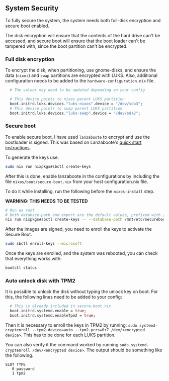 ## System Security

To fully secure the system, the system needs both full-disk encryption and secure boot enabled.

The disk encryption will ensure that the contents of the hard drive can't be accessed, and secure boot will ensure that the boot loader can't be tampered with, since the boot partition can't be encrypted.

### Full disk encryption

To encrypt the disk, when partitioning, use gnome-disks, and ensure the data (`nixos`) and `swap` partitions are encrypted with LUKS. Also, additional configuration needs to be added to the `hardware-configuration.nix` file.

```nix
  # The values may need to be updated depending on your config

  # This device points to nixos parent LUKS partition
  boot.initrd.luks.devices."luks-nixos".device = "/dev/sda3";
  # This device points to swap parent LUKS partition
  boot.initrd.luks.devices."luks-swap".device = "/dev/sda2";
```

### Secure boot

To enable secure boot, I have used `lanzaboote` to encrypt and use the bootloader is signed. This was based on Lanzaboote's [quick start instructions](https://github.com/nix-community/lanzaboote/blob/master/docs/QUICK_START.md).

To generate the keys use:

```sh
sudo nix run nixpkgs#sbctl create-keys
```

After this is done, enable lanzaboote in the configurations by including the file `nixos/boot/secure-boot.nix` from your host configuration.nix file.

To do it while installing, run the following before the `nixos-install` step.

**WARNING: THIS NEEDS TO BE TESTED**

```sh
# Run as root
# Both database-path and export are the default values, prefixed with /mnt to point to the mount point
nix run nixpkgs#sbctl create-keys -- --database-path /mnt/etc/secureboot --export /mnt/etc/secureboot/keys
```

After the images are signed, you need to enroll the keys to activate the Secure Boot.

```sh
sudo sbctl enroll-keys --microsoft
```

Once the keys are enrolled, and the system was rebooted, you can check that everything works with:

```sh
bootctl status
```

### Auto unlock disk with TPM2

It is possible to unlock the disk without typing the unlock key on boot. For this, the following lines need to be added to your config:

```nix
  # This is already included in secure-boot.nix
  boot.initrd.systemd.enable = true;
  boot.initrd.systemd.enableTpm2 = true;
```

Then it is necessary to enroll the keys in TPM2 by running: `sudo systemd-cryptenroll --tpm2-device=auto --tpm2-pcrs=0+7 /dev/<encrypted device>`. This has to be done for each LUKS partition.

You can also verify it the command worked by running `sudo systemd-cryptenroll /dev/<encrypted device>`. The output should be something like the following.

```
SLOT TYPE
   0 password
   1 tpm2
```
